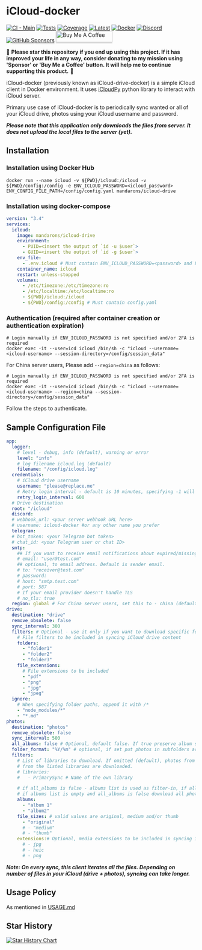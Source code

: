 # iCloud-docker

[![CI - Main](https://github.com/mandarons/icloud-drive-docker/actions/workflows/ci-main-test-coverage-deploy.yml/badge.svg?branch=main)](https://github.com/mandarons/icloud-drive-docker/actions/workflows/ci-main-test-coverage-deploy.yml)
[![Tests](https://mandarons.github.io/icloud-drive-docker/badges/tests.svg)](https://mandarons.github.io/icloud-drive-docker/test-results/)
[![Coverage](https://mandarons.github.io/icloud-drive-docker/badges/coverage.svg)](https://mandarons.github.io/icloud-drive-docker/test-coverage/index.html)
[![Latest](https://img.shields.io/github/v/release/mandarons/icloud-drive-docker?color=blue&display_name=tag&label=latest&logo=docker&logoColor=white)](https://hub.docker.com/r/mandarons/icloud-drive)
[![Docker](https://badgen.net/docker/pulls/mandarons/icloud-drive)](https://hub.docker.com/r/mandarons/icloud-drive)
[![Discord][discord-badge]][discord]
[![GitHub Sponsors][github-sponsors-badge]][github-sponsors]
<a href="https://www.buymeacoffee.com/mandarons" target="_blank"><img src="https://www.buymeacoffee.com/assets/img/custom_images/orange_img.png" alt="Buy Me A Coffee" style="height: 30px !important;width: 150px !important;box-shadow: 0px 3px 2px 0px rgba(190, 190, 190, 0.5) !important;-webkit-box-shadow: 0px 3px 2px 0px rgba(190, 190, 190, 0.5) !important;" ></a>

🤟 **Please star this repository if you end up using this project. If it has improved your life in any way, consider donating to my mission using 'Sponsor' or 'Buy Me a Coffee' button. It will help me to continue supporting this product.** :pray:

iCloud-docker (previously known as iCloud-drive-docker) is a simple iCloud client in Docker environment. It uses [iCloudPy](https://github.com/mandarons/icloudpy) python library to interact with iCloud server.

Primary use case of iCloud-docker is to periodically sync wanted or all of your iCloud drive, photos using your iCloud username and password.

**_Please note that this application only downloads the files from server. It does not upload the local files to the server (yet)._**

## Installation

### Installation using Docker Hub

```
docker run --name icloud -v ${PWD}/icloud:/icloud -v ${PWD}/config:/config -e ENV_ICLOUD_PASSWORD=<icloud_password> ENV_CONFIG_FILE_PATH=/config/config.yaml mandarons/icloud-drive
```

### Installation using docker-compose

```yaml
version: "3.4"
services:
  icloud:
    image: mandarons/icloud-drive
    environment:
      - PUID=<insert the output of `id -u $user`>
      - GUID=<insert the output of `id -g $user`>
    env_file:
      - .env.icloud # Must contain ENV_ICLOUD_PASSWORD=<password> and ENV_CONFIG_FILE_PATH=/config/config.yaml
    container_name: icloud
    restart: unless-stopped
    volumes:
      - /etc/timezone:/etc/timezone:ro
      - /etc/localtime:/etc/localtime:ro
      - ${PWD}/icloud:/icloud
      - ${PWD}/config:/config # Must contain config.yaml
```

### Authentication (required after container creation or authentication expiration)

```
# Login manually if ENV_ICLOUD_PASSWORD is not specified and/or 2FA is required
docker exec -it --user=icd icloud /bin/sh -c "icloud --username=<icloud-username> --session-directory=/config/session_data"
```

For China server users, Please add `--region=china` as follows:

```
# Login manually if ENV_ICLOUD_PASSWORD is not specified and/or 2FA is required
docker exec -it --user=icd icloud /bin/sh -c "icloud --username=<icloud-username> --region=china --session-directory=/config/session_data"
```

Follow the steps to authenticate.

## Sample Configuration File

```yaml
app:
  logger:
    # level - debug, info (default), warning or error
    level: "info"
    # log filename icloud.log (default)
    filename: "/config/icloud.log"
  credentials:
    # iCloud drive username
    username: "please@replace.me"
    # Retry login interval - default is 10 minutes, specifying -1 will retry login only once and exit
    retry_login_interval: 600
  # Drive destination
  root: "/icloud"
  discord:
  # webhook_url: <your server webhook URL here>
  # username: icloud-docker #or any other name you prefer
  telegram:
  # bot_token: <your Telegram bot token>
  # chat_id: <your Telegram user or chat ID>
  smtp:
    ## If you want to receive email notifications about expired/missing 2FA credentials then uncomment
    # email: "user@test.com"
    ## optional, to email address. Default is sender email.
    # to: "receiver@test.com"
    # password:
    # host: "smtp.test.com"
    # port: 587
    # If your email provider doesn't handle TLS
    # no_tls: true
  region: global # For China server users, set this to - china (default: global)
drive:
  destination: "drive"
  remove_obsolete: false
  sync_interval: 300
  filters: # Optional - use it only if you want to download specific folders.
    # File filters to be included in syncing iCloud drive content
    folders:
      - "folder1"
      - "folder2"
      - "folder3"
    file_extensions:
      # File extensions to be included
      - "pdf"
      - "png"
      - "jpg"
      - "jpeg"
  ignore:
    # When specifying folder paths, append it with /*
    - "node_modules/*"
    - "*.md"
photos:
  destination: "photos"
  remove_obsolete: false
  sync_interval: 500
  all_albums: false # Optional, default false. If true preserve album structure. If same photo is in multiple albums creates duplicates on filesystem
  folder_format: "%Y/%m" # optional, if set put photos in subfolders according to format. Format cheatsheet - https://strftime.org
  filters:
    # List of libraries to download. If omitted (default), photos from all libraries (own and shared) are downloaded. If included, photos only
    # from the listed libraries are downloaded.
    # libraries:
    #   - PrimarySync # Name of the own library

    # if all_albums is false - albums list is used as filter-in, if all_albums is true - albums list is used as filter-out
    # if albums list is empty and all_albums is false download all photos to "all" folder. if empty and all_albums is true download all folders
    albums:
      - "album 1"
      - "album2"
    file_sizes: # valid values are original, medium and/or thumb
      - "original"
      # - "medium"
      # - "thumb"
    extensions:# Optional, media extensions to be included in syncing iCloud Photos content
      # - jpg
      # - heic
      # - png
```

**_Note: On every sync, this client iterates all the files. Depending on number of files in your iCloud (drive + photos), syncing can take longer._**

## Usage Policy

As mentioned in [USAGE.md](https://github.com/mandarons/icloud-drive-docker/blob/main/USAGE.md)

## Star History

<a href="https://star-history.com/#mandarons/icloud-drive-docker&Timeline">
 <picture>
   <source media="(prefers-color-scheme: dark)" srcset="https://api.star-history.com/svg?repos=mandarons/icloud-drive-docker&type=Timeline&theme=dark" />
   <source media="(prefers-color-scheme: light)" srcset="https://api.star-history.com/svg?repos=mandarons/icloud-drive-docker&type=Timeline" />
   <img alt="Star History Chart" src="https://api.star-history.com/svg?repos=mandarons/icloud-drive-docker&type=Timeline" />
 </picture>
</a>

[github-sponsors]: https://github.com/sponsors/mandarons
[github-sponsors-badge]: https://img.shields.io/github/sponsors/mandarons
[discord]: https://discord.gg/fyMGBvNW
[discord-badge]: https://img.shields.io/discord/871555550444408883
